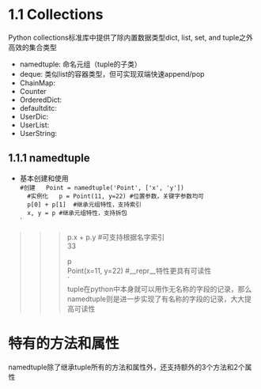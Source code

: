 # 1.1 Collections
Python collections标准库中提供了除内置数据类型dict, list, set, and tuple之外高效的集合类型  
* namedtuple: 命名元组（tuple的子类）
* deque: 类似list的容器类型，但可实现双端快速append/pop
* ChainMap: 
* Counter  
* OrderedDict:  
* defaultditc:  
* UserDic:  
* UserList:  
* UserString:  

## 1.1.1 namedtuple
* 基本创建和使用    
`
#创建  
Point = namedtuple('Point', ['x', 'y'])  
`  
`  
#实例化  
p = Point(11, y=22) #位置参数，关键字参数均可  
`  
`  
p[0] + p[1]  #继承元组特性，支持索引  
`  
`  
x, y = p #继承元组特性，支持拆包  
`  
`  
>>> p.x + p.y  #可支持根据名字索引  
33  
`  
`  
>>> p  
Point(x=11, y=22)  #__repr__特性更具有可读性    
`  
tuple在python中本身就可以用作无名称的字段的记录，那么namedtuple则是进一步实现了有名称的字段的记录，大大提高可读性  

# 特有的方法和属性  
namedtuple除了继承tuple所有的方法和属性外，还支持额外的3个方法和2个属性
